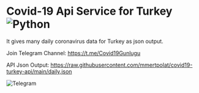 # Covid-19 Api Service for Turkey ![Python](https://github.com/mmertpolat/covid19-turkey-api/actions/workflows/covid19.yml/badge.svg)

It gives many daily coronavirus data for Turkey as json output.

Join Telegram Channel: https://t.me/Covid19Gunlugu

API Json Output: https://raw.githubusercontent.com/mmertpolat/covid19-turkey-api/main/daily.json

![Telegram](https://mertpolat.com.tr/telegram.png)
